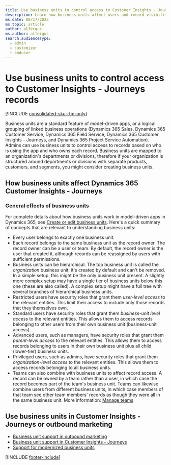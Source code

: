 ```yaml
---
title: Use business units to control access to Customer Insights - Journeys records
description: Learn how business units affect users and record visibility in Dynamics 365 Customer Insights - Journeys.
ms.date: 08/17/2023
ms.topic: article
author: alfergus
ms.author: alfergus
search.audienceType: 
  - admin
  - customizer
  - enduser
---
```


# Use business units to control access to Customer Insights - Journeys records

[!INCLUDE [consolidated-sku-rtm-only](./includes/consolidated-sku-rtm-only.md)]

Business units are a standard feature of model-driven apps, or a logical grouping of linked business operations (Dynamics 365 Sales, Dynamics 365 Customer Service, Dynamics 365 Field Service, Dynamics 365 Customer Insights - Journeys, and Dynamics 365 Project Service Automation). Admins can use business units to control access to records based on who is using the app and who owns each record. Business units are mapped to an organization's departments or divisions, therefore if your organization is structured around departments or divisions with separate products, customers, and segments, you might consider creating business units.

## How business units affect Dynamics 365 Customer Insights - Journeys

### General effects of business units

For complete details about how business units work in model-driven apps in Dynamics 365, see [Create or edit business units](/power-platform/admin/create-edit-business-units). Here's a quick summary of concepts that are relevant to understanding business units:

- Every user belongs to exactly one business unit.
- Each record belongs to the same business unit as the record owner. The record owner can be a user or team. By default, the record owner is the user that created it, although records can be reassigned by users with sufficient permissions.
- Business units can be hierarchical. The top business unit is called the _organization_ business unit; it's created by default and can't be removed. In a simple setup, this might be the only business unit present. A slightly more complex setup may have a single tier of business units below this one (these are also called). A complex setup might have a full tree with several branches of hierarchical business units.
- Restricted users have security roles that grant them _user-level access_ to the relevant entities. This limit their access to include only those records that they themselves own.
- Standard users have security roles that grant them _business-unit level access_ to the relevant entities. This allows them to access records belonging to other users from their own business unit (business-unit access).
- Advanced users, such as managers, have security roles that grant them _parent-level access_ to the relevant entities. This allows them to access records belonging to users in their own business unit plus all child (lower-tier) business units.
- Privileged users, such as admins, have security roles that grant them _organization-level access_ to the relevant entities. This allows them to access records belonging to all business units.
- Teams can also combine with business units to affect record access. A record can be owned by a team rather than a user, in which case the record becomes part of the team's business unit. Teams can likewise combine users from different business units, in which case members of that team see other team members' records as though they were all in the same business unit. More information: [Manage teams](/power-platform/admin/manage-teams)

## Use business units in Customer Insights - Journeys or outbound marketing

- [Business unit support in outbound marketing](business-units-support-outbound-marketing.md)
- [Business unit support in Customer Insights - Journeys](real-time-marketing-business-units.md)
- [Support for modernized business units ](real-time-marketing-modernized-business-units.md)

[!INCLUDE [footer-include](./includes/footer-banner.md)]
